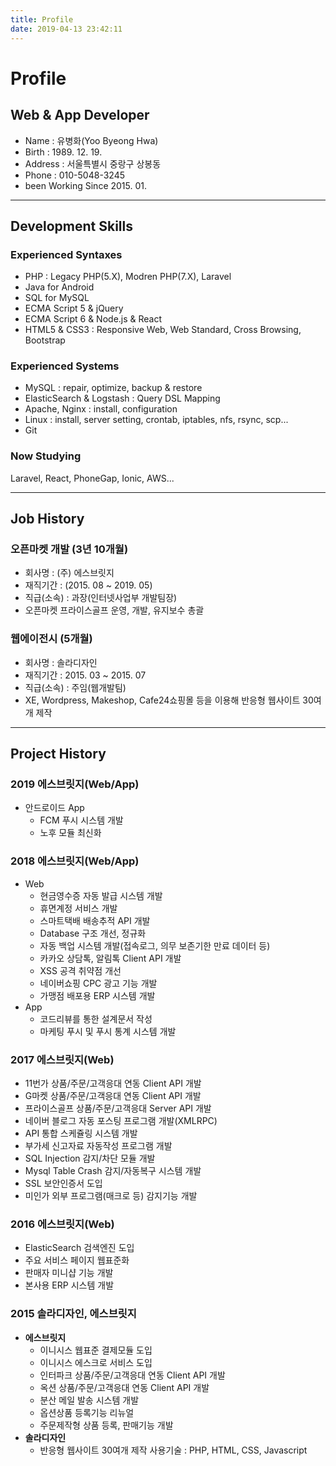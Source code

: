```yaml
---
title: Profile
date: 2019-04-13 23:42:11
---
```


# Profile

## Web & App Developer

- Name : 유병화(Yoo Byeong Hwa)
- Birth : 1989. 12. 19.
- Address : 서울특별시 중랑구 상봉동
- Phone : 010-5048-3245
- been Working Since 2015. 01.

---

## Development Skills

### Experienced Syntaxes

- PHP : Legacy PHP(5.X), Modren PHP(7.X), Laravel
- Java for Android
- SQL for MySQL
- ECMA Script 5 & jQuery
- ECMA Script 6 & Node.js & React
- HTML5 & CSS3 : Responsive Web, Web Standard, Cross Browsing, Bootstrap

### Experienced Systems

- MySQL : repair, optimize, backup & restore
- ElasticSearch & Logstash : Query DSL Mapping
- Apache, Nginx : install, configuration
- Linux : install, server setting, crontab, iptables, nfs, rsync, scp...
- Git

### Now Studying

Laravel, React, PhoneGap, Ionic, AWS...

---


## Job History

### 오픈마켓 개발 (3년 10개월)

- 회사명 : (주) 에스브릿지
- 재직기간 : (2015. 08 ~ 2019. 05)
- 직급(소속) : 과장(인터넷사업부 개발팀장)
- 오픈마켓 프라이스골프 운영, 개발, 유지보수 총괄

### 웹에이전시 (5개월)

- 회사명 : 솔라디자인
- 재직기간 : 2015. 03 ~ 2015. 07
- 직급(소속) : 주임(웹개발팀)
- XE, Wordpress, Makeshop, Cafe24쇼핑몰 등을 이용해 반응형 웹사이트 30여개 제작

---

## Project History

### 2019 에스브릿지(Web/App)

- 안드로이드 App
  - FCM 푸시 시스템 개발
  - 노후 모듈 최신화

### 2018 에스브릿지(Web/App)

- Web
  - 현금영수증 자동 발급 시스템 개발
  - 휴면계정 서비스 개발
  - 스마트택배 배송추적 API 개발
  - Database 구조 개선, 정규화
  - 자동 백업 시스템 개발(접속로그, 의무 보존기한 만료 데이터 등)
  - 카카오 상담톡, 알림톡 Client API 개발
  - XSS 공격 취약점 개선
  - 네이버쇼핑 CPC 광고 기능 개발
  - 가맹점 배포용 ERP 시스템 개발
- App
  - 코드리뷰를 통한 설계문서 작성
  - 마케팅 푸시 및 푸시 통계 시스템 개발

### 2017 에스브릿지(Web)

- 11번가 상품/주문/고객응대 연동 Client API 개발
- G마켓 상품/주문/고객응대 연동 Client API 개발
- 프라이스골프 상품/주문/고객응대 Server API 개발
- 네이버 블로그 자동 포스팅 프로그램 개발(XMLRPC)
- API 통합 스케쥴링 시스템 개발
- 부가세 신고자료 자동작성 프로그램 개발
- SQL Injection 감지/차단 모듈 개발
- Mysql Table Crash 감지/자동복구 시스템 개발
- SSL 보안인증서 도입
- 미인가 외부 프로그램(매크로 등) 감지기능 개발

### 2016 에스브릿지(Web)

- ElasticSearch 검색엔진 도입
- 주요 서비스 페이지 웹표준화
- 판매자 미니샵 기능 개발
- 본사용 ERP 시스템 개발

### 2015 솔라디자인, 에스브릿지

- **에스브릿지**
  - 이니시스 웹표준 결제모듈 도입
  - 이니시스 에스크로 서비스 도입
  - 인터파크 상품/주문/고객응대 연동 Client API 개발
  - 옥션 상품/주문/고객응대 연동 Client API 개발
  - 분산 메일 발송 시스템 개발
  - 옵션상품 등록기능 리뉴얼
  - 주문제작형 상품 등록, 판매기능 개발
- **솔라디자인**
  - 반응형 웹사이트 30여개 제작
    사용기술 : PHP, HTML, CSS, Javascript